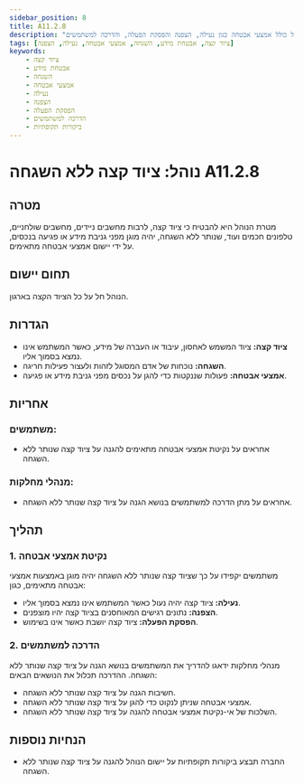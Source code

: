 ```yaml
---
sidebar_position: 8
title: A11.2.8
description: "נוהל להגנה על ציוד קצה, לרבות מחשבים ניידים, מחשבים שולחניים וטלפונים חכמים, שנותר ללא השגחה. הנוהל כולל אמצעי אבטחה כגון נעילה, הצפנה והפסקת הפעלה, והדרכה למשתמשים."
tags: [ציוד קצה, אבטחת מידע, השגחה, אמצעי אבטחה, נעילה, הצפנה]
keywords:
    - ציוד קצה
    - אבטחת מידע
    - השגחה
    - אמצעי אבטחה
    - נעילה
    - הצפנה
    - הפסקת הפעלה
    - הדרכה למשתמשים
    - ביקורות תקופתיות
---
```



# נוהל: ציוד קצה ללא השגחה A11.2.8

## מטרה
מטרת הנוהל היא להבטיח כי ציוד קצה, לרבות מחשבים ניידים, מחשבים שולחניים, טלפונים חכמים ועוד, שנותר ללא השגחה, יהיה מוגן מפני גניבת מידע או פגיעה בנכסים, על ידי יישום אמצעי אבטחה מתאימים.

## תחום יישום
הנוהל חל על כל הציוד הקצה בארגון.

## הגדרות
- **ציוד קצה:** ציוד המשמש לאחסון, עיבוד או העברה של מידע, כאשר המשתמש אינו נמצא בסמוך אליו.
- **השגחה:** נוכחות של אדם המסוגל לזהות ולעצור פעילות חריגה.
- **אמצעי אבטחה:** פעולות שננקטות כדי להגן על נכסים מפני גניבת מידע או פגיעה.

## אחריות
### משתמשים:
- אחראים על נקיטת אמצעי אבטחה מתאימים להגנה על ציוד קצה שנותר ללא השגחה.

### מנהלי מחלקות:
- אחראים על מתן הדרכה למשתמשים בנושא הגנה על ציוד קצה שנותר ללא השגחה.

## תהליך
### 1. נקיטת אמצעי אבטחה
משתמשים יקפידו על כך שציוד קצה שנותר ללא השגחה יהיה מוגן באמצעות אמצעי אבטחה מתאימים, כגון:
- **נעילה:** ציוד קצה יהיה נעול כאשר המשתמש אינו נמצא בסמוך אליו.
- **הצפנה:** נתונים רגישים המאוחסנים בציוד קצה יהיו מוצפנים.
- **הפסקת הפעלה:** ציוד קצה יושבת כאשר אינו בשימוש.

### 2. הדרכה למשתמשים
מנהלי מחלקות ידאגו להדריך את המשתמשים בנושא הגנה על ציוד קצה שנותר ללא השגחה. ההדרכה תכלול את הנושאים הבאים:
- חשיבות הגנה על ציוד קצה שנותר ללא השגחה.
- אמצעי אבטחה שניתן לנקוט כדי להגן על ציוד קצה שנותר ללא השגחה.
- השלכות של אי-נקיטת אמצעי אבטחה להגנה על ציוד קצה שנותר ללא השגחה.

## הנחיות נוספות
- החברה תבצע ביקורות תקופתיות על יישום הנוהל להגנה על ציוד קצה שנותר ללא השגחה.